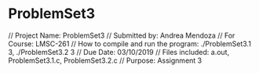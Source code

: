# ProblemSet3
// Project Name: ProblemSet3
// Submitted by: Andrea Mendoza
// For Course: LMSC-261
// How to compile and run the program: ./ProblemSet3.1 3, ./ProblemSet3.2 3
// Due Date: 03/10/2019
// Files included: a.out, ProblemSet3.1.c, ProblemSet3.2.c
// Purpose: Assignment 3
